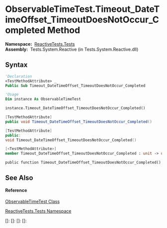 # ObservableTimeTest.Timeout\_DateTimeOffset\_TimeoutDoesNotOccur\_Completed Method

**Namespace:**  [ReactiveTests.Tests](ReactiveTests.Tests\ReactiveTests.Tests.md)  
**Assembly:**  Tests.System.Reactive (in Tests.System.Reactive.dll)

## Syntax

```vb
'Declaration
<TestMethodAttribute> _
Public Sub Timeout_DateTimeOffset_TimeoutDoesNotOccur_Completed
```

```vb
'Usage
Dim instance As ObservableTimeTest

instance.Timeout_DateTimeOffset_TimeoutDoesNotOccur_Completed()
```

```csharp
[TestMethodAttribute]
public void Timeout_DateTimeOffset_TimeoutDoesNotOccur_Completed()
```

```c++
[TestMethodAttribute]
public:
void Timeout_DateTimeOffset_TimeoutDoesNotOccur_Completed()
```

```fsharp
[<TestMethodAttribute>]
member Timeout_DateTimeOffset_TimeoutDoesNotOccur_Completed : unit -> unit 
```

```jscript
public function Timeout_DateTimeOffset_TimeoutDoesNotOccur_Completed()
```

## See Also

#### Reference

[ObservableTimeTest Class](ObservableTimeTest\ObservableTimeTest.md)

[ReactiveTests.Tests Namespace](ReactiveTests.Tests\ReactiveTests.Tests.md)

[]: 
[]: 
[]: 
[]: 